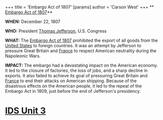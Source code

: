 +++
 title = 'Embargo Act of 1807'
[params]
	author = 'Carson West'
+++
** [Embargo Act of 1807](./../embargo-act-of-1807/)**

**WHEN:** December 22, 1807

**WHO:** President [Thomas Jefferson](./../thomas-jefferson/), U.S. Congress

**WHAT:** The [Embargo Act of 1807](./../embargo-act-of-1807/) prohibited the export of all goods from the [United States](./../united-states/) to foreign countries. It was an attempt by Jefferson to pressure Great Britain and [France](./../france/) to respect American neutrality during the Napoleonic Wars.

**IMPACT:** The embargo had a devastating impact on the American economy. It led to the closure of factories, the loss of jobs, and a sharp decline in exports. It also failed to achieve its goal of pressuring Great Britain and [France](./../france/) to end their attacks on American shipping. Because of the disastrous effects on the American people, it led to the repeal of the Embargo Act in 1809, just before the end of Jefferson's presidency.
# [IDS Unit 3](./../ids-unit-3/)
